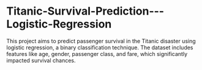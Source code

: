# Titanic-Survival-Prediction---Logistic-Regression
This project aims to predict passenger survival in the Titanic disaster using logistic regression, a binary classification technique. The dataset includes features like age, gender, passenger class, and fare, which significantly impacted survival chances.
